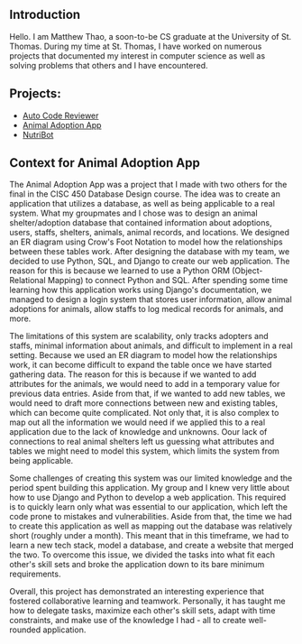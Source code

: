 ## Introduction
Hello. I am Matthew Thao, a soon-to-be CS graduate at the University of St. Thomas. During my time at St. Thomas, I have worked on numerous projects that documented my interest in computer science as well as solving problems that others and I have encountered. 
## Projects:
- [Auto Code Reviewer](https://github.com/mattthao4/Auto-Code-Reviewer)
- [Animal Adoption App](https://github.com/mattthao4/Animal-Adoption-App)
- [NutriBot](https://github.com/mattthao4/NutriBot)

## Context for Animal Adoption App
The Animal Adoption App was a project that I made with two others for the final in the CISC 450 Database Design course. The idea was to create an application that utilizes a database, as well as being applicable to a real system. What my groupmates and I chose was to design an animal shelter/adoption database that contained information about adoptions, users, staffs, shelters, animals, animal records, and locations. We designed an ER diagram using Crow's Foot Notation to model how the relationships between these tables work. After designing the database with my team, we decided to use Python, SQL, and Django to create our web application. The reason for this is because we learned to use a Python ORM (Object-Relational Mapping) to connect Python and SQL. After spending some time learning how this application works using Django's documentation, we managed to design a login system that stores user information, allow animal adoptions for animals, allow staffs to log medical records for animals, and more.

The limitations of this system are scalability, only tracks adopters and staffs, minimal information about animals, and difficult to implement in a real setting. Because we used an ER diagram to model how the relationships work, it can become difficult to expand the table once we have started gathering data. The reason for this is because if we wanted to add attributes for the animals, we would need to add in a temporary value for previous data entries. Aside from that, if we wanted to add new tables, we would need to draft more connections between new and existing tables, which can become quite complicated. Not only that, it is also complex to map out all the information we would need if we applied this to a real application due to the lack of knowledge and unknowns. Oour lack of connections to real animal shelters left us guessing what attributes and tables we might need to model this system, which limits the system from being applicable. 

Some challenges of creating this system was our limited knowledge and the period spent building this application. My group and I knew very little about how to use Django and Python to develop a web application. This required is to quickly learn only what was essential to our application, which left the code prone to mistakes and vulnerabilities. Aside from that, the time we had to create this application as well as mapping out the database was relatively short (roughly under a month). This meant that in this timeframe, we had to learn a new tech stack, model a database, and create a website that merged the two. To overcome this issue, we divided the tasks into what fit each other's skill sets and broke the application down to its bare minimum requirements. 

Overall, this project has demonstrated an interesting experience that fostered collaborative learning and teamwork. Personally, it has taught me how to delegate tasks, maximize each other's skill sets, adapt with time constraints, and make use of the knowledge I had - all to create well-rounded application.
